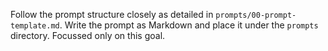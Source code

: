 Follow the prompt structure closely as detailed in `prompts/00-prompt-template.md`. Write the prompt as Markdown and place it under the `prompts` directory.
Focussed only on this goal.
